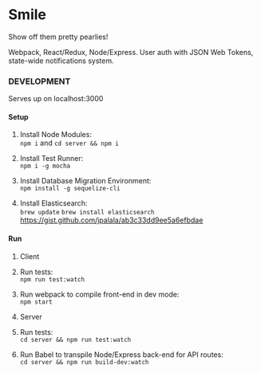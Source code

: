 # Smile
Show off them pretty pearlies!

Webpack, React/Redux, Node/Express.
User auth with JSON Web Tokens, state-wide notifications system.


### DEVELOPMENT
Serves up on localhost:3000

#### Setup
1. Install Node Modules:  
```npm i``` and 
```cd server && npm i```

2. Install Test Runner:  
```npm i -g mocha```

3. Install Database Migration Environment:  
```npm install -g sequelize-cli```

4. Install Elasticsearch:  
```brew update```
```brew install elasticsearch```
https://gist.github.com/jpalala/ab3c33dd9ee5a6efbdae

#### Run 
1.  Client
  1. Run tests:  
```npm run test:watch```

  2. Run webpack to compile front-end in dev mode:  
```npm start```

2.  Server
  1.  Run tests:  
```cd server && npm run test:watch```

  2.  Run Babel to transpile Node/Express back-end for API routes:  
```cd server && npm run build-dev:watch```

